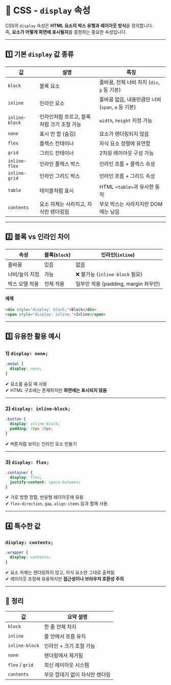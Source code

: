 # 📐 CSS - `display` 속성

CSS의 `display` 속성은 **HTML 요소의 박스 유형과 레이아웃 방식**을 정의합니다.  
즉, **요소가 어떻게 화면에 표시될지**를 결정하는 중요한 속성입니다.

---

## 1️⃣ 기본 `display` 값 종류

| 값 | 설명 | 특징 |
|-----|------|------|
| `block` | 블록 요소 | 줄바꿈, 전체 너비 차지 (`div`, `p` 등 기본) |
| `inline` | 인라인 요소 | 줄바꿈 없음, 내용만큼만 너비 (`span`, `a` 등 기본) |
| `inline-block` | 인라인처럼 흐르고, 블록처럼 크기 조절 가능 | `width`, `height` 지정 가능 |
| `none` | 표시 안 함 (숨김) | 요소가 렌더링되지 않음 |
| `flex` | 플렉스 컨테이너 | 자식 요소 정렬에 유연함 |
| `grid` | 그리드 컨테이너 | 2차원 레이아웃 구성 가능 |
| `inline-flex` | 인라인 플렉스 박스 | 인라인 흐름 + 플렉스 속성 |
| `inline-grid` | 인라인 그리드 박스 | 인라인 흐름 + 그리드 속성 |
| `table` | 테이블처럼 표시 | HTML `<table>`과 유사한 동작 |
| `contents` | 요소 자체는 사라지고, 자식만 렌더링됨 | 부모 박스는 사라지지만 DOM에는 남음 |

---

## 2️⃣ 블록 vs 인라인 차이

| 속성 | 블록(`block`) | 인라인(`inline`) |
|------|----------------|------------------|
| 줄바꿈 | 있음 | 없음 |
| 너비/높이 지정 | 가능 | ❌ 불가능 (`inline-block` 필요) |
| 박스 모델 적용 | 전체 적용 | 일부만 적용 (padding, margin 좌우만) |

#### 예제
```html
<div style="display: block;">Block</div>
<span style="display: inline;">Inline</span>
```

---

## 3️⃣ 유용한 활용 예시

### 1) `display: none;`

```css
.modal {
  display: none;
}
```

✔ 요소를 숨길 때 사용    
✔ HTML 구조에는 존재하지만 **화면에는 표시되지 않음**  

---

### 2) `display: inline-block;`

```css
.button {
  display: inline-block;
  padding: 10px 20px;
}
```

✔ 버튼처럼 보이는 인라인 요소 만들기  

---

### 3) `display: flex;`

```css
.container {
  display: flex;
  justify-content: space-between;
}
```

✔ 가로 방향 정렬, 반응형 레이아웃에 유용  
✔ `flex-direction`, `gap`, `align-items` 등과 함께 사용  

---

## 4️⃣ 특수한 값

### `display: contents;`

```css
.wrapper {
  display: contents;
}
```

✔ 요소 자체는 렌더링하지 않고, 자식 요소만 그대로 출력됨  
✔ 레이아웃 조정에 유용하지만 **접근성이나 브라우저 호환성 주의**  

---

## 🎯 정리

| 값 | 요약 설명 |
|----|-----------|
| `block` | 한 줄 전체 차지 |
| `inline` | 줄 안에서 흐름 유지 |
| `inline-block` | 인라인 + 크기 조절 가능 |
| `none` | 렌더링에서 제거됨 |
| `flex` / `grid` | 최신 레이아웃 시스템 |
| `contents` | 부모 껍데기 없이 자식만 렌더링 |

